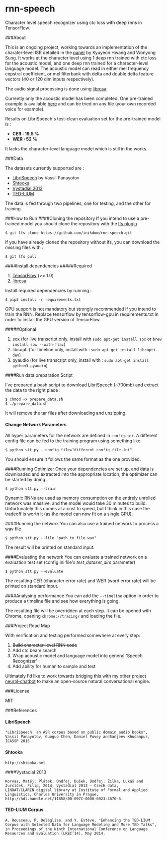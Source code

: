 # rnn-speech
Character level speech recognizer using ctc loss with deep rnns in TensorFlow.

###About

This is an ongoing project, working towards an implementation of the charater-level ISR detailed in the
[paper](http://arxiv.org/pdf/1601.06581v2.pdf) by Kyuyeon Hwang and Wonyong Sung. It works at the character level
using 1 deep rnn trained with ctc loss for the acoustic model, and one deep rnn trained for a character-level language
model. The acoustic model can read in either mel frequency cepstral coefficient, or mel filterbank with delta and
double delta feature vectors (40 or 120 dim inputs respectively).

The audio signal processing is done using [librosa](https://github.com/librosa/librosa).

Currently only the acoustic model has been completed.
One pre-trained example is available [here](trained_models/acoustic_model/english) and can be tried
on any file (your own recorded voice for example).

Results on LibriSpeech's test-clean evaluation set for the pre-trained model is :
* __CER : 19,5 %__
* __WER : 52 %__

It lacks the character-level language model which is still in the works.

###Data

The datasets currently supported are :
* [LibriSpeech](http://www.openslr.org/12/) by Vassil Panayotov
* [Shtooka](http://shtooka.net/)
* [Vystadial 2013](http://hdl.handle.net/11858/00-097C-0000-0023-4670-6)
* [TED-LIUM](http://www-lium.univ-lemans.fr/en/content/ted-lium-corpus)

The data is fed through two pipelines, one for testing, and the other for training.

###How to Run
####Cloning the repository
If you intend to use a pre-trained model you should clone the repository with the
[lfs plugin](https://git-lfs.github.com/)

    $ git lfs clone https://github.com/inikdom/rnn-speech.git

If you have already cloned the repository without lfs, you can download the missing files with :

    $ git lfs pull


####Install dependencies
#####Required

1. [TensorFlow](https://www.tensorflow.org) (>= 1.0)
1. [librosa](https://github.com/librosa/librosa)

Install required dependencies by running :

    $ pip3 install -r requirements.txt

GPU support is not mandatory but strongly recommended if you intend to train the RNN.
Replace tensorflow by tensorflow-gpu in requirements.txt in order to install the GPU 
version of TensorFlow.

#####Optional
1. sox (for live transcript only, install with `sudo apt-get install sox` or `brew install sox --with-flac`)
1. libcupti (for timeline only, install with : `sudo apt-get install libcupti-dev`)
1. pyaudio (for live transcript only, install with : `sudo apt-get install python3-pyaudio`)


####Run data preparation Script

I've prepared a bash script to download LibriSpeech (~700mb) and extract the data to the right place :

    $ chmod +x prepare_data.sh
    $ ./prepare_data.sh

It will remove the tar files after downloading and unzipping.

#### Change Network Parameters

All hyper parameters for the network are defined in `config.ini`. A different config file can be fed to the training
program using something like:

    $ python stt.py --config_file="different_config_file.ini"

You should ensure it follows the same format as the one provided.

####Running Optimizer
Once your dependencies are set up, and data is downloaded and extracted into the appropriate location,
the optimizer can be started by doing :

    $ python stt.py --train

Dynamic RNNs are used as memory consumption on the entirely unrolled network was massive, and the model would take
30 minutes to build. Unfortunately this comes at a cost to speed, but I think in this case the tradeoff is worth it
(as the model can now fit on a single GPU).

####Running the network
You can also use a trained network to process a wav file

    $ python stt.py --file "path_to_file.wav"

The result will be printed on standard input.

####Evaluating the network
You can evaluate a trained network on a evaluation test set (config.ini file's _test_dataset_dirs_ parameter)

    $ python stt.py --evaluate

The resulting CER (character error rate) and WER (word error rate) will be printed on standard input.

####Analysing performance
You can add the `--timeline` option in order to produce a timeline file and see how everything is going.

The resulting file will be overridden at each step. It can be opened with Chrome, opening `chrome://tracing/` and
loading the file.

###Project Road Map

With verification and testing performed somewhere at every step:

1. ~~Build character-level RNN code~~
2. Add ctc beam search
3. Wrap acoustic model and language model into general 'Speech Recognizer'
4. Add ability for human to sample and test

Ultimately I'd like to work towards bridging this with my other project
[neural-chatbot](https://github.com/inikdom/neural-chatbot) to make an open-source natural conversational engine.

###License

MIT


###References
#### LibriSpeech
````
"LibriSpeech: an ASR corpus based on public domain audio books", Vassil Panayotov, Guoguo Chen, Daniel Povey andSanjeev Khudanpur, ICASSP 2015
````

#### Shtooka
````
http://shtooka.net
````

####Vystadial 2013
````
Korvas, Matěj; Plátek, Ondřej; Dušek, Ondřej; Žilka, Lukáš and Jurčíček, Filip, 2014, Vystadial 2013 – Czech data,
LINDAT/CLARIN digital library at Institute of Formal and Applied Linguistics, Charles University in Prague,
http://hdl.handle.net/11858/00-097C-0000-0023-4670-6.
````

#### TED-LIUM Corpus
````
A. Rousseau, P. Deléglise, and Y. Estève, "Enhancing the TED-LIUM Corpus with Selected Data for Language Modeling and More TED Talks",
in Proceedings of the Ninth International Conference on Language Resources and Evaluation (LREC’14), May 2014.
````
